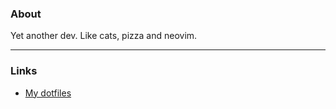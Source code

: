 ### About
Yet another dev. Like cats, pizza and neovim.

---

### Links
- [My dotfiles](https://github.com/pluffie/dotfiles/tree/main)
